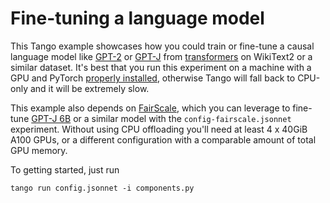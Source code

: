 # Fine-tuning a language model

<!-- start overview -->

This Tango example showcases how you could train or fine-tune a causal language model like [GPT-2](https://huggingface.co/docs/transformers/model_doc/gpt2)
or [GPT-J](https://huggingface.co/docs/transformers/model_doc/gptj) from [transformers](https://github.com/huggingface/transformers) on WikiText2 or a similar dataset.
It's best that you run this experiment on a machine with a GPU and PyTorch [properly installed](https://pytorch.org/get-started/locally/#start-locally), otherwise Tango will fall back to CPU-only and it will be extremely slow.

This example also depends on [FairScale](https://fairscale.readthedocs.io/en/latest/), which you can leverage to fine-tune [GPT-J 6B](https://huggingface.co/EleutherAI/gpt-j-6B) or a similar model
with the `config-fairscale.jsonnet` experiment. Without using CPU offloading you'll need at least 4 x 40GiB A100 GPUs, or a different configuration with a comparable amount of total GPU memory.

<!-- end overview -->

To getting started, just run

```
tango run config.jsonnet -i components.py
```
